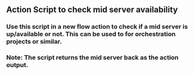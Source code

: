## Action Script to check mid server availability

### Use this script in a new flow action to check if a mid server is up/available or not. This can be used to for orchestration projects or similar. 
### Note: The script returns the mid server back as the action output.
